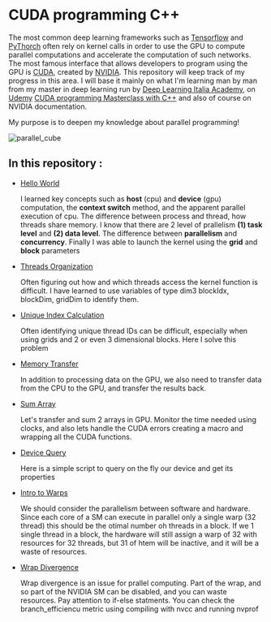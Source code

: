 # CUDA programming C++
 
The most common deep learning frameworks such as [Tensorflow](https://www.tensorflow.org/) and [PyThorch](https://pytorch.org/) often rely on kernel calls in order to use the GPU to compute parallel computations and accelerate the computation of such networks.
The most famous interface that allows developers to program using the GPU is [CUDA](https://it.wikipedia.org/wiki/CUDA), created by [NVIDIA](https://www.nvidia.com/it-it/).
This repository will keep track of my progress in this area.
I will base it mainly on what I'm learning man by man from my master in deep learning run by [Deep Learning Italia Academy](https://elearning.academy-dli.com/), on [Udemy](https://www.udemy.com/) [CUDA programming Masterclass with C++](https://www.udemy.com/course/cuda-programming-masterclass) and also of course on NVIDIA documentation.

My purpose is to deepen my knowledge about parallel programming!

![parallel_cube](https://developer-blogs.nvidia.com/wp-content/uploads/2012/10/CUDA_Cube_1K.jpg)

 
  
  
## In this repository :
 
- [Hello World](https://github.com/March-08/CUDA-programming/blob/main/hello_world/kernel.cu)
 
  I learned key concepts such as **host** (cpu) and **device** (gpu) computation, the **context switch** method, and the apparent parallel execution of cpu. The difference between process and thread, how threads share memory. I know that there are 2 level of prallelism **(1) task level** and **(2) data level**. The difference between **parallelism** and **concurrency**. Finally I was able to launch the kernel using the **grid** and **block** parameters
 
 - [Threads Organization](https://github.com/March-08/CUDA-programming/blob/main/thread_organization/kernel.cu)
  
   Often figuring out how and which threads access the kernel function is difficult. I have learned to use variables of type dim3 blockIdx, blockDim, gridDim to identify them. 

 - [Unique Index Calculation](https://github.com/March-08/CUDA-programming/blob/main/unique_index_calculation_using_threadIdx_blockIdx_blockDim/kernel.cu)
  
   Often identifying unique thread IDs can be difficult, especially when using grids and 2 or even 3 dimensional blocks. Here I solve this problem

- [Memory Transfer](https://github.com/March-08/CUDA-programming/blob/main/memory_transfer/kernel.cu)
  
  In addition to processing data on the GPU, we also need to transfer data from the CPU to the GPU, and transfer the results back.


- [Sum Array](https://github.com/March-08/CUDA-programming/tree/main/sum_array)
  
  Let's transfer and sum 2 arrays in GPU. Monitor the time needed using clocks, and also lets handle the CUDA errors creating a macro and wrapping all the CUDA functions.

- [Device Query](https://github.com/March-08/CUDA-programming/tree/main/device_query)
  
  Here is a simple script to query on the fly our device and get its properties
  
 - [Intro to Warps](https://github.com/March-08/CUDA-programming/blob/main/warp_id_thread_id/kernel.cu)
  
    We should consider the parallelism between software and hardware. Since each core of a SM can execute in parallel only a single warp (32 thread) this should be the otimal      number oh threads in a block. If we 1 single thread in a block, the hardware will still assign a warp of 32 with resources for 32 threads, but 31 of htem will be inactive,     and  it will be a waste of resources.
  
  - [Wrap Divergence](https://github.com/March-08/CUDA-programming/blob/main/wrap_divergence/kernel.cu)
  
    Wrap divergence is an issue for prallel computing. Part of the wrap, and so part of the NVIDIA SM can be disabled, and you can waste resources. Pay attention to if-else statments. You can check the branch_efficiencu metric using compiling with nvcc and running nvprof
  
  
